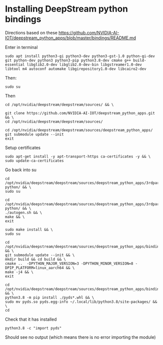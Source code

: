 # Installing DeepStream python bindings
Directions based on these https://github.com/NVIDIA-AI-IOT/deepstream_python_apps/blob/master/bindings/README.md


Enter in terminal
```
sudo apt install python3-gi python3-dev python3-gst-1.0 python-gi-dev git python-dev python3 python3-pip python3.8-dev cmake g++ build-essential libglib2.0-dev libglib2.0-dev-bin libgstreamer1.0-dev libtool m4 autoconf automake libgirepository1.0-dev libcairo2-dev
```

Then:
```
sudo su
```
Then 
```
cd /opt/nvidia/deepstream/deepstream/sources/ && \

git clone https://github.com/NVIDIA-AI-IOT/deepstream_python_apps.git && \
cd /opt/nvidia/deepstream/deepstream/sources/
```

```
cd /opt/nvidia/deepstream/deepstream/sources/deepstream_python_apps/
git submodule update --init
exit
```

Setup certificates
```
sudo apt-get install -y apt-transport-https ca-certificates -y && \
sudo update-ca-certificates
```

Go back into su
```
cd /opt/nvidia/deepstream/deepstream/sources/deepstream_python_apps/3rdparty/gst-python/ && \
sudo su
```


```
cd /opt/nvidia/deepstream/deepstream/sources/deepstream_python_apps/3rdparty/gst-python/ && \
./autogen.sh && \
make && \
exit
```

```
sudo make install && \
sudo su
```



```
cd /opt/nvidia/deepstream/deepstream/sources/deepstream_python_apps/bindings/ && \
git submodule update --init && \
mkdir build && cd build && \
cmake ..  -DPYTHON_MAJOR_VERSION=3 -DPYTHON_MINOR_VERSION=8 -DPIP_PLATFORM=linux_aarch64 && \
make -j4 && \
exit
```
```
cd /opt/nvidia/deepstream/deepstream/sources/deepstream_python_apps/bindings/build/ && \
python3.8 -m pip install ./pyds*.whl && \
sudo mv pyds.so pyds.egg-info ~/.local/lib/python3.8/site-packages/ && \
cd
```

Check that it has installed
```
python3.8 -c "import pyds"
```

Should see no output (which means there is no error importing the module)

